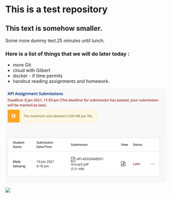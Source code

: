 # This is a test repository
## This text is somehow smaller.
Some more dummy text.25 minutes until lunch.
### Here is a list of things that we will do later today :
* more Git
* cloud with Gilbert
* docker - if time permits
* handout reading assignments and homework.

![](abc.png)

![](https://raw.githubusercontent.com/hellojoechip/NUS-test-20210111/main/lavo2.png)
